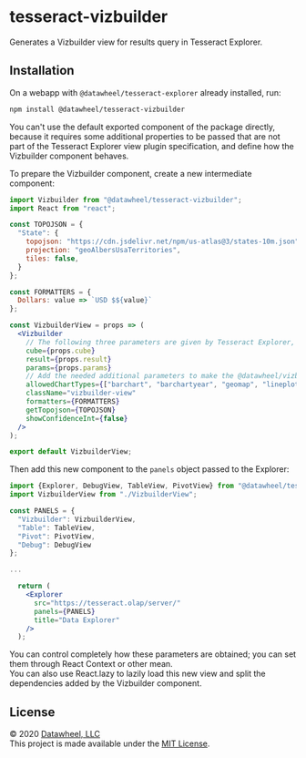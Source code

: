 # tesseract-vizbuilder

Generates a Vizbuilder view for results query in Tesseract Explorer.

## Installation

On a webapp with `@datawheel/tesseract-explorer` already installed, run:

```bash
npm install @datawheel/tesseract-vizbuilder
```

You can't use the default exported component of the package directly, because it requires some additional properties to be passed that are not part of the Tesseract Explorer view plugin specification, and define how the Vizbuilder component behaves.

To prepare the Vizbuilder component, create a new intermediate component:

```jsx
import Vizbuilder from "@datawheel/tesseract-vizbuilder";
import React from "react";

const TOPOJSON = {
  "State": {
    topojson: "https://cdn.jsdelivr.net/npm/us-atlas@3/states-10m.json",
    projection: "geoAlbersUsaTerritories",
    tiles: false,
  }
};

const FORMATTERS = {
  Dollars: value => `USD $${value}`
};

const VizbuilderView = props => (
  <Vizbuilder
    // The following three parameters are given by Tesseract Explorer, so bypass them
    cube={props.cube}
    result={props.result}
    params={props.params}
    // Add the needed additional parameters to make the @datawheel/vizbuilder component work
    allowedChartTypes={["barchart", "barchartyear", "geomap", "lineplot", "stacked", "treemap"]}
    className="vizbuilder-view"
    formatters={FORMATTERS}
    getTopojson={TOPOJSON}
    showConfidenceInt={false}
  />
);

export default VizbuilderView;
```

Then add this new component to the `panels` object passed to the Explorer:

```jsx
import {Explorer, DebugView, TableView, PivotView} from "@datawheel/tesseract-explorer";
import VizbuilderView from "./VizbuilderView";

const PANELS = {
  "Vizbuilder": VizbuilderView,
  "Table": TableView,
  "Pivot": PivotView,
  "Debug": DebugView
};

...

  return (
    <Explorer
      src="https://tesseract.olap/server/"
      panels={PANELS}
      title="Data Explorer"
    />
  );
```

You can control completely how these parameters are obtained; you can set them through React Context or other mean.  
You can also use React.lazy to lazily load this new view and split the dependencies added by the Vizbuilder component.

## License

© 2020 [Datawheel, LLC](https://datawheel.us/)  
This project is made available under the [MIT License](./LICENSE).
